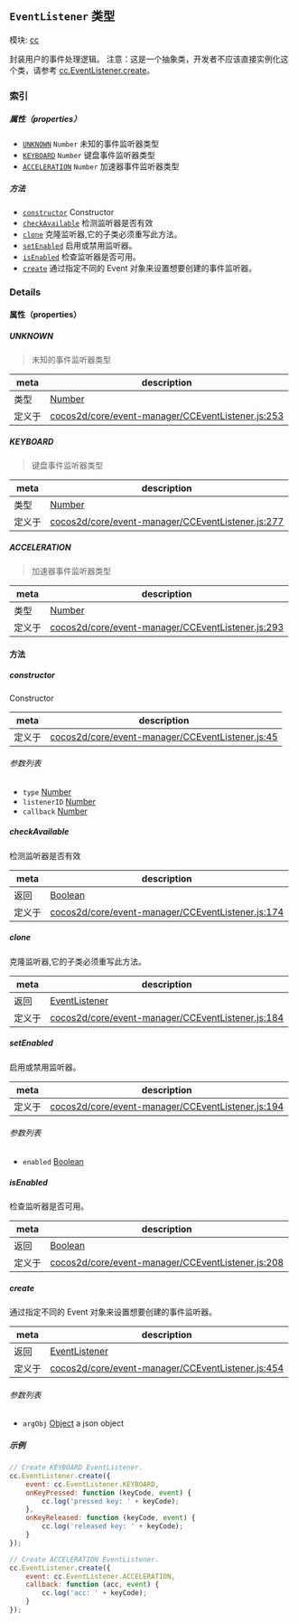## `EventListener` 类型



模块: [cc](../modules/cc.md)


封装用户的事件处理逻辑。
注意：这是一个抽象类，开发者不应该直接实例化这个类，请参考 <a href="../classes/EventListener.html#method_create" class="crosslink">cc.EventListener.create</a>。


### 索引

##### 属性（properties）

  - [`UNKNOWN`](#unknown) `Number` 未知的事件监听器类型
  - [`KEYBOARD`](#keyboard) `Number` 键盘事件监听器类型
  - [`ACCELERATION`](#acceleration) `Number` 加速器事件监听器类型



##### 方法

  - [`constructor`](#constructor) Constructor
  - [`checkAvailable`](#checkavailable) 检测监听器是否有效
  - [`clone`](#clone) 克隆监听器,它的子类必须重写此方法。
  - [`setEnabled`](#setenabled) 启用或禁用监听器。
  - [`isEnabled`](#isenabled) 检查监听器是否可用。
  - [`create`](#create) 通过指定不同的 Event 对象来设置想要创建的事件监听器。



### Details


#### 属性（properties）


##### UNKNOWN

> 未知的事件监听器类型

| meta | description |
|------|-------------|
| 类型 | <a href="https://developer.mozilla.org/en/JavaScript/Reference/Global_Objects/Number" class="crosslink external" target="_blank">Number</a> |
| 定义于 | [cocos2d/core/event-manager/CCEventListener.js:253](https://github.com/cocos-creator/engine/blob/79542d65dc19c8718cb54c9afa022e8f91855f48/cocos2d/core/event-manager/CCEventListener.js#L253) |



##### KEYBOARD

> 键盘事件监听器类型

| meta | description |
|------|-------------|
| 类型 | <a href="https://developer.mozilla.org/en/JavaScript/Reference/Global_Objects/Number" class="crosslink external" target="_blank">Number</a> |
| 定义于 | [cocos2d/core/event-manager/CCEventListener.js:277](https://github.com/cocos-creator/engine/blob/79542d65dc19c8718cb54c9afa022e8f91855f48/cocos2d/core/event-manager/CCEventListener.js#L277) |



##### ACCELERATION

> 加速器事件监听器类型

| meta | description |
|------|-------------|
| 类型 | <a href="https://developer.mozilla.org/en/JavaScript/Reference/Global_Objects/Number" class="crosslink external" target="_blank">Number</a> |
| 定义于 | [cocos2d/core/event-manager/CCEventListener.js:293](https://github.com/cocos-creator/engine/blob/79542d65dc19c8718cb54c9afa022e8f91855f48/cocos2d/core/event-manager/CCEventListener.js#L293) |






<!-- Method Block -->
#### 方法


##### constructor

Constructor

| meta | description |
|------|-------------|
| 定义于 | [cocos2d/core/event-manager/CCEventListener.js:45](https://github.com/cocos-creator/engine/blob/79542d65dc19c8718cb54c9afa022e8f91855f48/cocos2d/core/event-manager/CCEventListener.js#L45) |

###### 参数列表
- `type` <a href="https://developer.mozilla.org/en/JavaScript/Reference/Global_Objects/Number" class="crosslink external" target="_blank">Number</a> 
- `listenerID` <a href="https://developer.mozilla.org/en/JavaScript/Reference/Global_Objects/Number" class="crosslink external" target="_blank">Number</a> 
- `callback` <a href="https://developer.mozilla.org/en/JavaScript/Reference/Global_Objects/Number" class="crosslink external" target="_blank">Number</a> 


##### checkAvailable

检测监听器是否有效

| meta | description |
|------|-------------|
| 返回 | <a href="https://developer.mozilla.org/en/JavaScript/Reference/Global_Objects/Boolean" class="crosslink external" target="_blank">Boolean</a> 
| 定义于 | [cocos2d/core/event-manager/CCEventListener.js:174](https://github.com/cocos-creator/engine/blob/79542d65dc19c8718cb54c9afa022e8f91855f48/cocos2d/core/event-manager/CCEventListener.js#L174) |



##### clone

克隆监听器,它的子类必须重写此方法。

| meta | description |
|------|-------------|
| 返回 | <a href="../classes/EventListener.html" class="crosslink">EventListener</a> 
| 定义于 | [cocos2d/core/event-manager/CCEventListener.js:184](https://github.com/cocos-creator/engine/blob/79542d65dc19c8718cb54c9afa022e8f91855f48/cocos2d/core/event-manager/CCEventListener.js#L184) |



##### setEnabled

启用或禁用监听器。

| meta | description |
|------|-------------|
| 定义于 | [cocos2d/core/event-manager/CCEventListener.js:194](https://github.com/cocos-creator/engine/blob/79542d65dc19c8718cb54c9afa022e8f91855f48/cocos2d/core/event-manager/CCEventListener.js#L194) |

###### 参数列表
- `enabled` <a href="https://developer.mozilla.org/en/JavaScript/Reference/Global_Objects/Boolean" class="crosslink external" target="_blank">Boolean</a> 


##### isEnabled

检查监听器是否可用。

| meta | description |
|------|-------------|
| 返回 | <a href="https://developer.mozilla.org/en/JavaScript/Reference/Global_Objects/Boolean" class="crosslink external" target="_blank">Boolean</a> 
| 定义于 | [cocos2d/core/event-manager/CCEventListener.js:208](https://github.com/cocos-creator/engine/blob/79542d65dc19c8718cb54c9afa022e8f91855f48/cocos2d/core/event-manager/CCEventListener.js#L208) |



##### create

通过指定不同的 Event 对象来设置想要创建的事件监听器。

| meta | description |
|------|-------------|
| 返回 | <a href="../classes/EventListener.html" class="crosslink">EventListener</a> 
| 定义于 | [cocos2d/core/event-manager/CCEventListener.js:454](https://github.com/cocos-creator/engine/blob/79542d65dc19c8718cb54c9afa022e8f91855f48/cocos2d/core/event-manager/CCEventListener.js#L454) |

###### 参数列表
- `argObj` <a href="https://developer.mozilla.org/en/JavaScript/Reference/Global_Objects/Object" class="crosslink external" target="_blank">Object</a> a json object

##### 示例

```js
// Create KEYBOARD EventListener.
cc.EventListener.create({
    event: cc.EventListener.KEYBOARD,
    onKeyPressed: function (keyCode, event) {
        cc.log('pressed key: ' + keyCode);
    },
    onKeyReleased: function (keyCode, event) {
        cc.log('released key: ' + keyCode);
    }
});

// Create ACCELERATION EventListener.
cc.EventListener.create({
    event: cc.EventListener.ACCELERATION,
    callback: function (acc, event) {
        cc.log('acc: ' + keyCode);
    }
});
```


